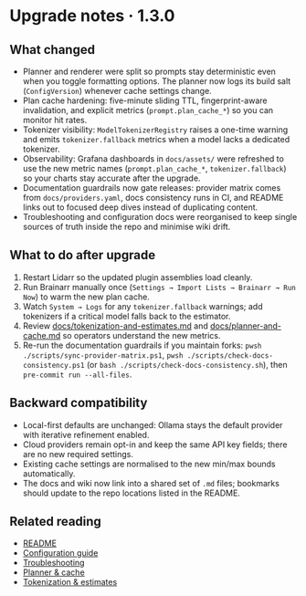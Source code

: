 # Upgrade notes · 1.3.0

## What changed

- Planner and renderer were split so prompts stay deterministic even when you toggle formatting options. The planner now logs its build salt (`ConfigVersion`) whenever cache settings change.
- Plan cache hardening: five-minute sliding TTL, fingerprint-aware invalidation, and explicit metrics (`prompt.plan_cache_*`) so you can monitor hit rates.
- Tokenizer visibility: `ModelTokenizerRegistry` raises a one-time warning and emits `tokenizer.fallback` metrics when a model lacks a dedicated tokenizer.
- Observability: Grafana dashboards in `docs/assets/` were refreshed to use the new metric names (`prompt.plan_cache_*`, `tokenizer.fallback`) so your charts stay accurate after the upgrade.
- Documentation guardrails now gate releases: provider matrix comes from `docs/providers.yaml`, docs consistency runs in CI, and README links out to focused deep dives instead of duplicating content.
- Troubleshooting and configuration docs were reorganised to keep single sources of truth inside the repo and minimise wiki drift.

## What to do after upgrade

1. Restart Lidarr so the updated plugin assemblies load cleanly.
2. Run Brainarr manually once (`Settings → Import Lists → Brainarr → Run Now`) to warm the new plan cache.
3. Watch `System → Logs` for any `tokenizer.fallback` warnings; add tokenizers if a critical model falls back to the estimator.
4. Review [docs/tokenization-and-estimates.md](./tokenization-and-estimates.md) and [docs/planner-and-cache.md](./planner-and-cache.md) so operators understand the new metrics.
5. Re-run the documentation guardrails if you maintain forks: `pwsh ./scripts/sync-provider-matrix.ps1`, `pwsh ./scripts/check-docs-consistency.ps1` (or `bash ./scripts/check-docs-consistency.sh`), then `pre-commit run --all-files`.

## Backward compatibility

- Local-first defaults are unchanged: Ollama stays the default provider with iterative refinement enabled.
- Cloud providers remain opt-in and keep the same API key fields; there are no new required settings.
- Existing cache settings are normalised to the new min/max bounds automatically.
- The docs and wiki now link into a shared set of `.md` files; bookmarks should update to the repo locations listed in the README.

## Related reading

- [README](../README.md)
- [Configuration guide](./configuration.md)
- [Troubleshooting](./troubleshooting.md)
- [Planner & cache](./planner-and-cache.md)
- [Tokenization & estimates](./tokenization-and-estimates.md)
